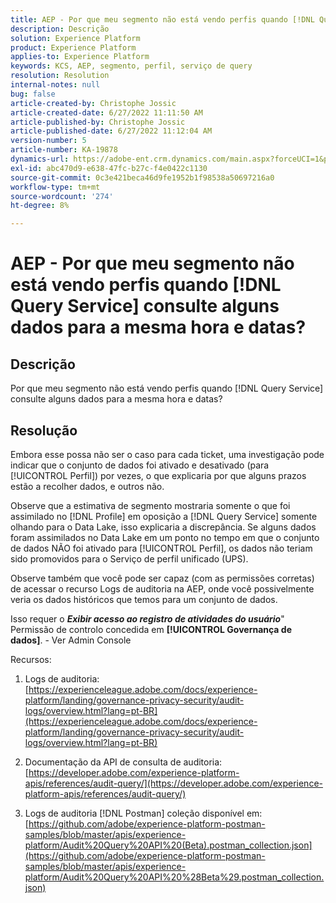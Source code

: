 ```yaml
---
title: AEP - Por que meu segmento não está vendo perfis quando [!DNL Query Service] consulte alguns dados para a mesma hora e datas?
description: Descrição
solution: Experience Platform
product: Experience Platform
applies-to: Experience Platform
keywords: KCS, AEP, segmento, perfil, serviço de query
resolution: Resolution
internal-notes: null
bug: false
article-created-by: Christophe Jossic
article-created-date: 6/27/2022 11:11:50 AM
article-published-by: Christophe Jossic
article-published-date: 6/27/2022 11:12:04 AM
version-number: 5
article-number: KA-19878
dynamics-url: https://adobe-ent.crm.dynamics.com/main.aspx?forceUCI=1&pagetype=entityrecord&etn=knowledgearticle&id=54bbe8ee-09f6-ec11-bb3d-000d3a5b0082
exl-id: abc470d9-e638-47fc-b27c-f4e0422c1130
source-git-commit: 0c3e421beca46d9fe1952b1f98538a50697216a0
workflow-type: tm+mt
source-wordcount: '274'
ht-degree: 8%

---
```


# AEP - Por que meu segmento não está vendo perfis quando [!DNL Query Service] consulte alguns dados para a mesma hora e datas?

## Descrição


Por que meu segmento não está vendo perfis quando [!DNL Query Service] consulte alguns dados para a mesma hora e datas?


## Resolução


Embora esse possa não ser o caso para cada ticket, uma investigação pode indicar que o conjunto de dados foi ativado e desativado (para [!UICONTROL Perfil]) por vezes, o que explicaria por que alguns prazos estão a recolher dados, e outros não.

Observe que a estimativa de segmento mostraria somente o que foi assimilado no [!DNL Profile] em oposição a [!DNL Query Service] somente olhando para o Data Lake, isso explicaria a discrepância. Se alguns dados foram assimilados no Data Lake em um ponto no tempo em que o conjunto de dados NÃO foi ativado para [!UICONTROL Perfil], os dados não teriam sido promovidos para o Serviço de perfil unificado (UPS).



Observe também que você pode ser capaz (com as permissões corretas) de acessar o recurso Logs de auditoria na AEP, onde você possivelmente veria os dados históricos que temos para um conjunto de dados.

Isso requer o <b>*Exibir acesso ao registro de atividades do usuário</b>*&quot; Permissão de controlo concedida em <b>[!UICONTROL Governança de dados]</b>. - Ver Admin Console



Recursos:
1. Logs de auditoria:
   [https://experienceleague.adobe.com/docs/experience-platform/landing/governance-privacy-security/audit-logs/overview.html?lang=pt-BR](https://experienceleague.adobe.com/docs/experience-platform/landing/governance-privacy-security/audit-logs/overview.html?lang=pt-BR)

2. Documentação da API de consulta de auditoria:
   [https://developer.adobe.com/experience-platform-apis/references/audit-query/](https://developer.adobe.com/experience-platform-apis/references/audit-query/)

3. Logs de auditoria [!DNL Postman] coleção disponível em:
   [https://github.com/adobe/experience-platform-postman-samples/blob/master/apis/experience-platform/Audit%20Query%20API%20(Beta).postman_collection.json](https://github.com/adobe/experience-platform-postman-samples/blob/master/apis/experience-platform/Audit%20Query%20API%20%28Beta%29.postman_collection.json)
